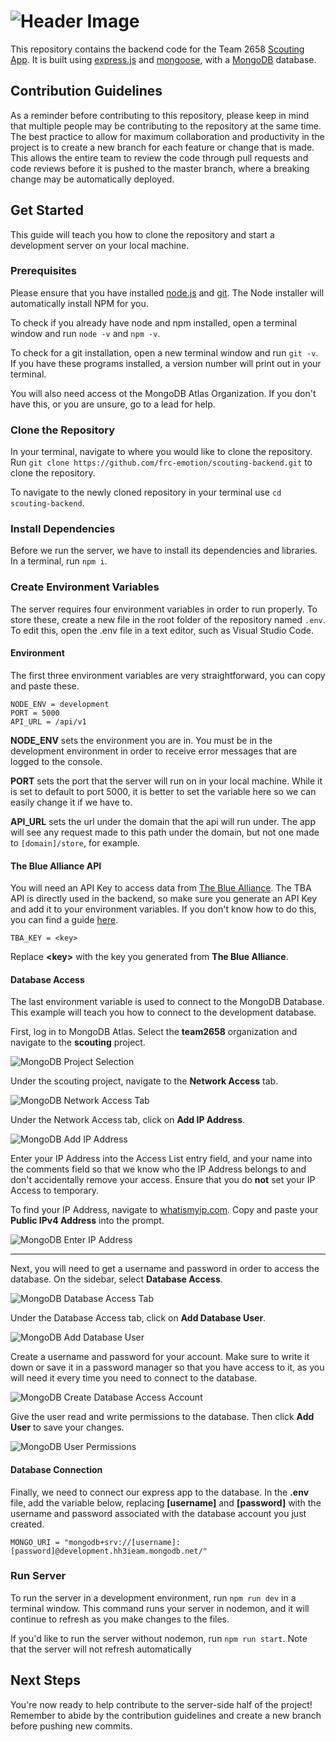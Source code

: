 # ![Header Image](docs/assets/header.png)

This repository contains the backend code for the Team 2658 [Scouting App](https://github.com/frc-emotion/scouting-frontend). It is built using [express.js](https://expressjs.com) and [mongoose](https://mongoosejs.com/), with a [MongoDB](https://mongodb.com) database.

## Contribution Guidelines

As a reminder before contributing to this repository, please keep in mind that multiple people may be contributing to the repository at the same time. The best practice to allow for maximum collaboration and productivity in the project is to create a new branch for each feature or change that is made. This allows the entire team to review the code through pull requests and code reviews before it is pushed to the master branch, where a breaking change may be automatically deployed.

## Get Started

This guide will teach you how to clone the repository and start a development server on your local machine.

### Prerequisites

Please ensure that you have installed [node.js](https://nodejs.org/en/) and [git](https://git-scm.com/downloads). The Node installer will automatically install NPM for you.

To check if you already have node and npm installed, open a terminal window and run `node -v` and `npm -v`.

To check for a git installation, open a new terminal window and run `git -v`. If you have these programs installed, a version number will print out in your terminal.

You will also need access ot the MongoDB Atlas Organization. If you don't have this, or you are unsure, go to a lead for help.

### Clone the Repository

In your terminal, navigate to where you would like to clone the repository. Run `git clone https://github.com/frc-emotion/scouting-backend.git` to clone the repository.

To navigate to the newly cloned repository in your terminal use `cd scouting-backend`.

### Install Dependencies

Before we run the server, we have to install its dependencies and libraries. In a terminal, run ```npm i```.

### Create Environment Variables

The server requires four environment variables in order to run properly. To store these, create a new file in the root folder of the repository named `.env`. To edit this, open the .env file in a text editor, such as Visual Studio Code.

#### Environment

The first three environment variables are very straightforward, you can copy and paste these.

```shell
NODE_ENV = development
PORT = 5000
API_URL = /api/v1
```

**NODE_ENV** sets the environment you are in. You must be in the development environment in order to receive error messages that are logged to the console.

**PORT** sets the port that the server will run on in your local machine. While it is set to default to port 5000, it is better to set the variable here so we can easily change it if we have to.

**API_URL** sets the url under the domain that the api will run under. The app will see any request made to this path under the domain, but not one made to `[domain]/store`, for example.

#### The Blue Alliance API

You will need an API Key to access data from [The Blue Alliance](https://www.thebluealliance.com/). The TBA API is directly used in the backend, so make sure you generate an API Key and add it to your environment variables. If you don't know how to do this, you can find a guide [here](https://www.thebluealliance.com/apidocs#:~:text=api/v3.-,Authentication,by%20simply%20navigating%20to%20an%20API%20URL%20in%20your%20web%20browser,-Caching).

```shell
TBA_KEY = <key>
```

Replace **\<key>** with the key you generated from **The Blue Alliance**.

#### Database Access

The last environment variable is used to connect to the MongoDB Database. This example will teach you how to connect to the development database.

First, log in to MongoDB Atlas. Select the **team2658** organization and navigate to the **scouting** project.

![MongoDB Project Selection](docs/assets/mongo-select-project.png)

Under the scouting project, navigate to the **Network Access** tab.

![MongoDB Network Access Tab](docs/assets/network-1.png)

Under the Network Access tab, click on **Add IP Address**.

![MongoDB Add IP Address](docs/assets/network-2.png)

Enter your IP Address into the Access List entry field, and your name into the comments field so that we know who the IP Address belongs to and don't accidentally remove your access. Ensure that you do **not** set your IP Access to temporary.

To find your IP Address, navigate to [whatismyip.com](https://www.whatismyip.com/). Copy and paste your **Public IPv4 Address**  into the prompt.

![MongoDB Enter IP Address](docs/assets/network-3.png)

---

Next, you will need to get a username and password in order to access the database. On the sidebar, select **Database Access**.

![MongoDB Database Access Tab](docs/assets/access-1.png)

Under the Database Access tab, click on **Add Database User**.

![MongoDB Add Database User](docs/assets/access-2.png)

Create a username and password for your account. Make sure to write it down or save it in a password manager so that you have access to it, as you will need it every time you need to connect to the database.

![MongoDB Create Database Access Account](docs/assets/access-3.png)

Give the user read and write permissions to the database. Then click **Add User** to save your changes.

![MongoDB User Permissions](docs/assets/access-4.png)

#### Database Connection

Finally, we need to connect our express app to the database. In the **.env** file, add the variable below, replacing **[username]** and **[password]** with the username and password associated with the database account you just created.

```shell
MONGO_URI = "mongodb+srv://[username]:[password]@development.hh3ieam.mongodb.net/"
```

### Run Server

To run the server in a development environment, run `npm run dev` in a terminal window. This command runs your server in nodemon, and it will continue to refresh as you make changes to the files.

If you'd like to run the server without nodemon, run `npm run start`. Note that the server will not refresh automatically

## Next Steps

You're now ready to help contribute to the server-side half of the project! Remember to abide by the contribution guidelines and create a new branch before pushing new commits.
